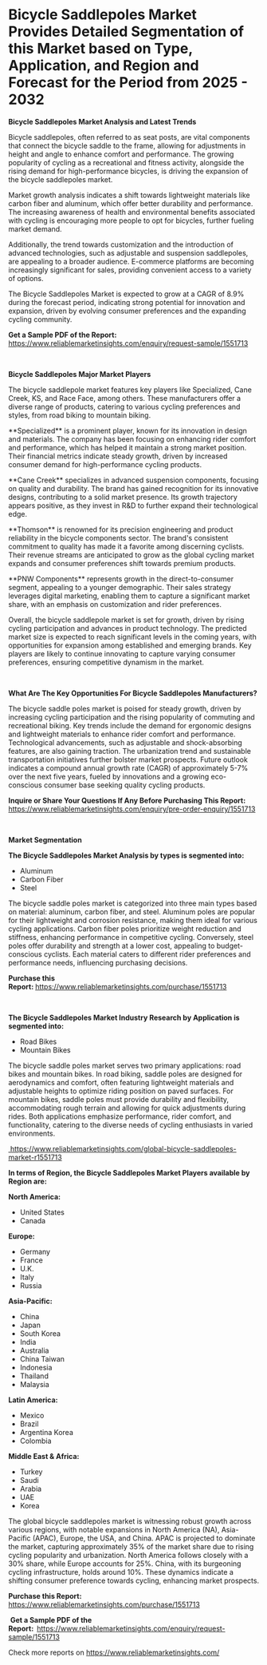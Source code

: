 <p><h1>Bicycle Saddlepoles Market Provides Detailed Segmentation of this Market based on Type, Application, and Region and Forecast for the Period from 2025 - 2032</h1></p><p><strong>Bicycle Saddlepoles Market Analysis and Latest Trends</strong></p>
<p><p>Bicycle saddlepoles, often referred to as seat posts, are vital components that connect the bicycle saddle to the frame, allowing for adjustments in height and angle to enhance comfort and performance. The growing popularity of cycling as a recreational and fitness activity, alongside the rising demand for high-performance bicycles, is driving the expansion of the bicycle saddlepoles market. </p><p>Market growth analysis indicates a shift towards lightweight materials like carbon fiber and aluminum, which offer better durability and performance. The increasing awareness of health and environmental benefits associated with cycling is encouraging more people to opt for bicycles, further fueling market demand. </p><p>Additionally, the trend towards customization and the introduction of advanced technologies, such as adjustable and suspension saddlepoles, are appealing to a broader audience. E-commerce platforms are becoming increasingly significant for sales, providing convenient access to a variety of options. </p><p>The Bicycle Saddlepoles Market is expected to grow at a CAGR of 8.9% during the forecast period, indicating strong potential for innovation and expansion, driven by evolving consumer preferences and the expanding cycling community.</p></p>
<p><strong>Get a Sample PDF of the Report:&nbsp;</strong> <a href="https://www.reliablemarketinsights.com/enquiry/request-sample/1551713?utm_campaign=3008&utm_medium=2&utm_source=Github&utm_content=ia&utm_term=05042025&utm_id=bicycle-saddlepoles">https://www.reliablemarketinsights.com/enquiry/request-sample/1551713</a></p>
<p>&nbsp;</p>
<p><strong>Bicycle Saddlepoles Major Market Players</strong></p>
<p><p>The bicycle saddlepole market features key players like Specialized, Cane Creek, KS, and Race Face, among others. These manufacturers offer a diverse range of products, catering to various cycling preferences and styles, from road biking to mountain biking.</p><p>**Specialized** is a prominent player, known for its innovation in design and materials. The company has been focusing on enhancing rider comfort and performance, which has helped it maintain a strong market position. Their financial metrics indicate steady growth, driven by increased consumer demand for high-performance cycling products.</p><p>**Cane Creek** specializes in advanced suspension components, focusing on quality and durability. The brand has gained recognition for its innovative designs, contributing to a solid market presence. Its growth trajectory appears positive, as they invest in R&D to further expand their technological edge.</p><p>**Thomson** is renowned for its precision engineering and product reliability in the bicycle components sector. The brand's consistent commitment to quality has made it a favorite among discerning cyclists. Their revenue streams are anticipated to grow as the global cycling market expands and consumer preferences shift towards premium products.</p><p>**PNW Components** represents growth in the direct-to-consumer segment, appealing to a younger demographic. Their sales strategy leverages digital marketing, enabling them to capture a significant market share, with an emphasis on customization and rider preferences.</p><p>Overall, the bicycle saddlepole market is set for growth, driven by rising cycling participation and advances in product technology. The predicted market size is expected to reach significant levels in the coming years, with opportunities for expansion among established and emerging brands. Key players are likely to continue innovating to capture varying consumer preferences, ensuring competitive dynamism in the market.</p></p>
<p>&nbsp;</p>
<p><strong>What Are The Key Opportunities For Bicycle Saddlepoles Manufacturers?</strong></p>
<p><p>The bicycle saddle poles market is poised for steady growth, driven by increasing cycling participation and the rising popularity of commuting and recreational biking. Key trends include the demand for ergonomic designs and lightweight materials to enhance rider comfort and performance. Technological advancements, such as adjustable and shock-absorbing features, are also gaining traction. The urbanization trend and sustainable transportation initiatives further bolster market prospects. Future outlook indicates a compound annual growth rate (CAGR) of approximately 5-7% over the next five years, fueled by innovations and a growing eco-conscious consumer base seeking quality cycling products.</p></p>
<p><strong>Inquire or Share Your Questions If Any Before Purchasing This Report:</strong> <a href="https://www.reliablemarketinsights.com/enquiry/pre-order-enquiry/1551713?utm_campaign=3008&utm_medium=2&utm_source=Github&utm_content=ia&utm_term=05042025&utm_id=bicycle-saddlepoles">https://www.reliablemarketinsights.com/enquiry/pre-order-enquiry/1551713</a></p>
<p>&nbsp;</p>
<p><strong>Market Segmentation</strong></p>
<p><strong>The Bicycle Saddlepoles Market Analysis by types is segmented into:</strong></p>
<p><ul><li>Aluminum</li><li>Carbon Fiber</li><li>Steel</li></ul></p>
<p><p>The bicycle saddle poles market is categorized into three main types based on material: aluminum, carbon fiber, and steel. Aluminum poles are popular for their lightweight and corrosion resistance, making them ideal for various cycling applications. Carbon fiber poles prioritize weight reduction and stiffness, enhancing performance in competitive cycling. Conversely, steel poles offer durability and strength at a lower cost, appealing to budget-conscious cyclists. Each material caters to different rider preferences and performance needs, influencing purchasing decisions.</p></p>
<p><strong>Purchase this Report:&nbsp;</strong><a href="https://www.reliablemarketinsights.com/purchase/1551713?utm_campaign=3008&utm_medium=2&utm_source=Github&utm_content=ia&utm_term=05042025&utm_id=bicycle-saddlepoles">https://www.reliablemarketinsights.com/purchase/1551713</a></p>
<p>&nbsp;</p>
<p><strong>The Bicycle Saddlepoles Market Industry Research by Application is segmented into:</strong></p>
<p><ul><li>Road Bikes</li><li>Mountain Bikes</li></ul></p>
<p><p>The bicycle saddle poles market serves two primary applications: road bikes and mountain bikes. In road biking, saddle poles are designed for aerodynamics and comfort, often featuring lightweight materials and adjustable heights to optimize riding position on paved surfaces. For mountain bikes, saddle poles must provide durability and flexibility, accommodating rough terrain and allowing for quick adjustments during rides. Both applications emphasize performance, rider comfort, and functionality, catering to the diverse needs of cycling enthusiasts in varied environments.</p></p>
<p><a href="https://www.reliablemarketinsights.com/global-bicycle-saddlepoles-market-r1551713?utm_campaign=3008&utm_medium=2&utm_source=Github&utm_content=ia&utm_term=05042025&utm_id=bicycle-saddlepoles">&nbsp;https://www.reliablemarketinsights.com/global-bicycle-saddlepoles-market-r1551713</a></p>
<p><strong>In terms of Region, the Bicycle Saddlepoles Market Players available by Region are:</strong></p>
<p>
    <p> <strong> North America: </strong>
        <ul>
            <li>United States</li>
            <li>Canada</li>
        </ul>
        </p> 
    <p> <strong> Europe: </strong>
        <ul>
            <li>Germany</li>
            <li>France</li>
            <li>U.K.</li>
            <li>Italy</li>
            <li>Russia</li>
        </ul>
        </p> 
    <p> <strong> Asia-Pacific: </strong>
        <ul>
            <li>China</li>
            <li>Japan</li>
            <li>South Korea</li>
            <li>India</li>
            <li>Australia</li>
            <li>China Taiwan</li>
            <li>Indonesia</li>
            <li>Thailand</li>
            <li>Malaysia</li>
        </ul>
        </p> 
    <p> <strong> Latin America: </strong>
        <ul>
            <li>Mexico</li>
            <li>Brazil</li>
            <li>Argentina Korea</li>
            <li>Colombia</li>
        </ul>
        </p> 
    <p> <strong> Middle East & Africa: </strong>
        <ul>
            <li>Turkey</li>
            <li>Saudi</li>
            <li>Arabia</li>
            <li>UAE</li>
            <li>Korea</li>
        </ul>
    </p>
    </p>
<p><p>The global bicycle saddlepoles market is witnessing robust growth across various regions, with notable expansions in North America (NA), Asia-Pacific (APAC), Europe, the USA, and China. APAC is projected to dominate the market, capturing approximately 35% of the market share due to rising cycling popularity and urbanization. North America follows closely with a 30% share, while Europe accounts for 25%. China, with its burgeoning cycling infrastructure, holds around 10%. These dynamics indicate a shifting consumer preference towards cycling, enhancing market prospects.</p></p>
<p><strong>Purchase this Report: </strong><a href="https://www.reliablemarketinsights.com/purchase/1551713?utm_campaign=3008&utm_medium=2&utm_source=Github&utm_content=ia&utm_term=05042025&utm_id=bicycle-saddlepoles">https://www.reliablemarketinsights.com/purchase/1551713</a></p>
<p>&nbsp;<strong>Get a Sample PDF of the Report:&nbsp;&nbsp;</strong><a href="https://www.reliablemarketinsights.com/enquiry/request-sample/1551713?utm_campaign=3008&utm_medium=2&utm_source=Github&utm_content=ia&utm_term=05042025&utm_id=bicycle-saddlepoles">https://www.reliablemarketinsights.com/enquiry/request-sample/1551713</a></p>
<p><strong></strong></p>
<p>Check more reports on <a href="https://www.reliablemarketinsights.com/?utm_campaign=3008&utm_medium=2&utm_source=Github&utm_content=ia&utm_term=05042025&utm_id=bicycle-saddlepoles">https://www.reliablemarketinsights.com/</a></p>